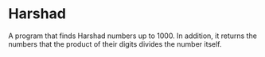 # Harshad


A program that finds Harshad numbers up to 1000. In addition, it returns the numbers that the product of their digits divides the number itself.

